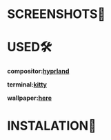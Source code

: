 # SCREENSHOTS🌲


# USED🛠️
**compositor:[hyprland](https://github.com/hyprwm/Hyprland)**

**terminal:[kitty](https://github.com/kovidgoyal/kitty)**

**wallpaper:[here](https://wallhaven.cc/w/76evl9)**
# INSTALATION📮

